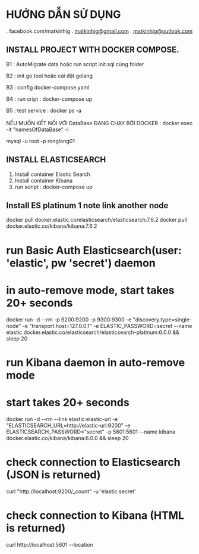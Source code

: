 # HƯỚNG DẪN SỬ DỤNG
. facebook.com/matkinhig
. matkinhig@gmail.com
. matkinhig@outlook.com

## INSTALL PROJECT WITH DOCKER COMPOSE.

B1 : AutoMigrate data hoặc run script init.sql cùng folder <br/>

B2 : init go tool hoặc cài đặt golang <br/>

B3 : config docker-compose.yaml <br/>

B4 : run cript : docker-compose up <br/>

B5 : test service : docker ps -a <br/>
<br/>
NẾU MUỐN KẾT NỐI VỚI DataBase ĐANG CHẠY BỞI DOCKER : docker exec -it "namesOfDataBase" -l <br/>

mysql -u root -p ronglong01 <br/>

## INSTALL ELASTICSEARCH
1. Install container Elastic Search
2. Install container Kibana
3. run script : docker-compose up

## Install ES platinum 1 note link another node
docker pull docker.elastic.co/elasticsearch/elasticsearch:7.6.2 
docker pull docker.elastic.co/kibana/kibana:7.6.2

# run Basic Auth Elasticsearch(user: 'elastic', pw 'secret') daemon
# in auto-remove mode, start takes 20+ seconds
docker run -d --rm -p 9200:9200 -p 9300:9300 -e "discovery.type=single-node" -e "transport.host=127.0.0.1" -e ELASTIC_PASSWORD=secret --name elastic docker.elastic.co/elasticsearch/elasticsearch-platinum:6.0.0 && sleep 20

# run Kibana daemon in auto-remove mode
# start takes 20+ seconds
docker run -d --rm --link elastic:elastic-url -e "ELASTICSEARCH_URL=http://elastic-url:9200" -e ELASTICSEARCH_PASSWORD="secret"  -p 5601:5601 --name kibana docker.elastic.co/kibana/kibana:6.0.0 && sleep 20

# check connection to Elasticsearch (JSON is returned)
curl "http://localhost:9200/_count" -u 'elastic:secret'

# check connection to Kibana (HTML is returned)
curl http://localhost:5601 --location



